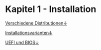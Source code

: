 # Kapitel 1 - Installation

[Verschiedene Distributionen↓](verschiedene-distributionen/)

[Installationsvarianten↓](installationsvarianten/)

[UEFI und BIOS↓](uefi-und-bios.md)

